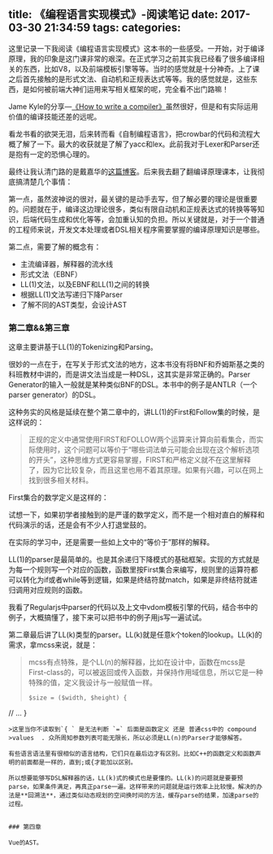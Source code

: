 title: 《编程语言实现模式》-阅读笔记
date: 2017-03-30 21:34:59
tags:
categories:
---

这里记录一下我阅读《编程语言实现模式》这本书的一些感受。一开始，对于编译原理，我的印象是这门课非常的艰深。在正式学习之前其实我已经看了很多编译相关的东西，比如V8，以及前端模板引擎等等。当时的感觉就是十分神奇。上了课之后首先接触的是形式文法、自动机和正规表达式等等。我的感觉就是，这些东西，是如何被前端大神们运用来写相关框架的呢，完全看不出门路嘛！

<!-- more -->

Jame Kyle的分享—[《How to write a compiler》](https://www.youtube.com/watch?v=Tar4WgAfMr4&t=9s)虽然很好，但是和有实际运用价值的编译技能还差的远呢。

看龙书看的欲哭无泪，后来转而看《自制编程语言》，把crowbar的代码和流程大概了解了一下。最大的收获就是了解了yacc和lex。此前我对于Lexer和Parser还是抱有一定的恐惧心理的。

最终让我认清门路的是戴嘉华的[这篇博客](https://github.com/livoras/blog/issues/14)。后来我去翻了翻编译原理课本，让我彻底搞清楚几个事情：

第一点，虽然波神说的很对，最关键的是动手去写，但了解必要的理论是很重要的。问题就在于，编译这边理论很多，类似有限自动机和正规表达式的转换等等知识，后端代码生成和优化等等，会加重认知的负担。所以关键就是，对于一个普通的工程师来说，开发文本处理或者DSL相关程序需要掌握的编译原理知识是哪些。

第二点，需要了解的概念有：

+ 主流编译器，解释器的流水线
+ 形式文法（EBNF）
+ LL(1)文法，以及EBNF和LL(1)之间的转换
+ 根据LL(1)文法写递归下降Parser
+ 了解不同的AST类型，会设计AST

### 第二章&&第三章

这章主要讲基于LL(1)的Tokenizing和Parsing。

很妙的一点在于，在写关于形式文法的地方，这本书没有将BNF和乔姆斯基之类的科班教材中讲的，而是讲文法当成是一种DSL，这其实是非常正确的。Parser Generator的输入一般就是某种类似BNF的DSL。本书中的例子是ANTLR（一个parser generator）的DSL。

这种务实的风格是延续在整个第二章中的，讲LL(1)的First和Follow集的时候，是这样说的：

> 正规的定义中通常使用FIRST和FOLLOW两个运算来计算向前看集合，而实际使用时，这个问题可以等价于“哪些词法单元可能会出现在这个解析选项的开头”，这种思维方式更容易掌握，FIRST和严格定义就不在这里解释了，因为它比较复杂，而且这里也用不着其原理。如果有兴趣，可以在网上找到很多相关材料。

First集合的数学定义是这样的：

试想一下，如果初学者接触到的是严谨的数学定义，而不是一个相对直白的解释和代码演示的话，还是会有不少人打退堂鼓的。

在实际的学习中，还是需要一些如上文中的“等价于”那样的解释。

LL(1)的parser是最简单的。也是其余递归下降模式的基础框架。实现的方式就是为每一个规则写一个对应的函数，函数里按First集合来编写，规则里的运算符都可以转化为if或者while等到逻辑，如果是终结符就match，如果是非终结符就递归调用对应规则的函数。

我看了Regularjs中parser的代码以及上文中vdom模板引擎的代码，结合书中的例子，大概搞懂了，接下来可以把书中的例子用js写一遍试试。

第二章最后讲了LL(k)类型的parser。LL(k)就是任意k个token的lookup。LL(k)的需求，拿mcss来说，就是：

> mcss有点特殊，是个LL(n)的解释器，比如在设计中，函数在mcss是 First-class的，可以被返回或传入函数，并保持作用域信息，所以它是一种特殊的值，定义我设计与一般赋值一样。
> 
> ```
> $size = ($width, $height) { 
// ...
}
```
>这里当你不读取到`{ ` 是无法判断 `=` 后面是函数定义 还是 普通css中的 compound 
>values  . 众所周知参数列表可能无限长，所以必须是LL(n)的Parser才能够解答。 

有些语言语法里有很相似的语言结构，它们只在最后边才有区别。比如C++的函数定义和函数声明的前面都是一样的，直到;或{才能加以区别。

所以想要能够写DSL解释器的话，LL(k)式的模式也是要懂的。LL(k)的问题就是要要预parse，如果条件满足，再真正parse一遍。这样带来的问题就是运行效率上比较慢。解决的办法是**回溯法**，通过类似动态规划的空间换时间的方法，缓存parse的结果，加速parse的过程。


### 第四章

Vue的AST。
